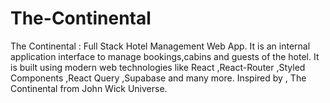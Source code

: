 # The-Continental
The Continental : Full Stack Hotel Management Web App. It is an internal application interface to manage bookings,cabins and guests of the hotel. It is built using modern web technologies like React ,React-Router ,Styled Components ,React Query ,Supabase and many more. Inspired by , The Continental from John Wick Universe.
